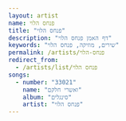 ```yaml
---
layout: artist
name: פנחס הלוי
title: "פנחס הלוי"
description: "דף האמן פנחס הלוי"
keywords: "שירים, מוזיקה, פנחס הלוי"
permalink: /artists/פנחס-הלוי
redirect_from:
  - /artists/list/פנחס הלוי
songs:
  - number: "33021"
    name: "ואשרי חלקם"
    album: "סינגלים"
    artist: "פנחס הלוי"
---
```


